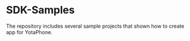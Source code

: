 # SDK-Samples
The repository includes several sample projects that shown how to create app for YotaPhone.

